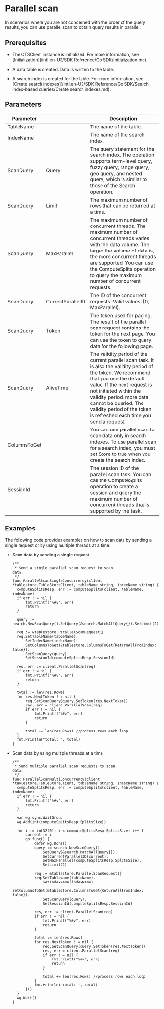 Parallel scan 
==================================

In scenarios where you are not concerned with the order of the query results, you can use parallel scan to obtain query results in parallel.

Prerequisites 
----------------------------------

* The OTSClient instance is initialized. For more information, see [Initialization](/intl.en-US/SDK Reference/Go SDK/Initialization.md).

  

* A data table is created. Data is written to the table.

  

* A search index is created for the table. For more information, see [Create search indexes](/intl.en-US/SDK Reference/Go SDK/Search index-based queries/Create search indexes.md).

  




Parameters 
-------------------------------



|          Parameter           ||                                                                                                                                                        Description                                                                                                                                                         |
|-----------|-------------------|----------------------------------------------------------------------------------------------------------------------------------------------------------------------------------------------------------------------------------------------------------------------------------------------------------------------------|
| TableName                    || The name of the table.                                                                                                                                                                                                                                                                                                     |
| IndexName                    || The name of the search index.                                                                                                                                                                                                                                                                                              |
| ScanQuery | Query             | The query statement for the search index. The operation supports term-level query, fuzzy query, range query, geo query, and nested query, which is similar to those of the Search operation.                                                                                                                               |
| ScanQuery | Limit             | The maximum number of rows that can be returned at a time.                                                                                                                                                                                                                                                                 |
| ScanQuery | MaxParallel       | The maximum number of concurrent threads. The maximum number of concurrent threads varies with the data volume. The larger the volume of data is, the more concurrent threads are supported. You can use the ComputeSplits operation to query the maximum number of concurrent requests.                                   |
| ScanQuery | CurrentParallelID | The ID of the concurrent requests. Valid values: \[0, MaxParallel).                                                                                                                                                                                                                                                        |
| ScanQuery | Token             | The token used for paging. The result of the parallel scan request contains the token for the next page. You can use the token to query data for the following page.                                                                                                                                                       |
| ScanQuery | AliveTime         | The validity period of the current parallel scan task. It is also the validity period of the token. We recommend that you use the default value. If the next request is not initiated within the validity period, more data cannot be queried. The validity period of the token is refreshed each time you send a request. |
| ColumnsToGet                 || You can use parallel scan to scan data only in search indexes. To use parallel scan for a search index, you must set Store to true when you create the search index.                                                                                                                                                       |
| SessionId                    || The session ID of the parallel scan task. You can call the ComputeSplits operation to create a session and query the maximum number of concurrent threads that is supported by the task.                                                                                                                                   |



Examples 
-----------------------------

The following code provides examples on how to scan data by sending a single request or by using multiple threads at a time:

* Scan data by sending a single request

      /**
       * Send a single parallel scan request to scan
      data.
       */
      func ParallelScanSingleConcurrency(client *tablestore.TableStoreClient, tableName string, indexName string) {
      	computeSplitsResp, err := computeSplits(client, tableName, indexName)
      	if err ! = nil {
      		fmt.Printf("%#v", err)
      		return
      	}
      
      	query := search.NewScanQuery().SetQuery(&search.MatchAllQuery{}).SetLimit(2)
      
      	req := &tablestore.ParallelScanRequest{}
      	req.SetTableName(tableName).
      		SetIndexName(indexName).
      		SetColumnsToGet(&tablestore.ColumnsToGet{ReturnAllFromIndex: false}).
      		SetScanQuery(query).
      		SetSessionId(computeSplitsResp.SessionId)
      
      	res, err := client.ParallelScan(req)
      	if err ! = nil {
      		fmt.Printf("%#v", err)
      		return
      	}
      
      	total := len(res.Rows)
      	for res.NextToken ! = nil {
      		req.SetScanQuery(query.SetToken(res.NextToken))
      		res, err = client.ParallelScan(req)
      		if err ! = nil {
      			fmt.Printf("%#v", err)
      			return
      		}
      
      		total += len(res.Rows) //process rows each loop
      	}
      	fmt.Println("total: ", total)
      }

  

* Scan data by using multiple threads at a time

      /**
       * Send multiple parallel scan requests to scan
      data.
       */
      func ParallelScanMultiConcurrency(client *tablestore.TableStoreClient, tableName string, indexName string) {
      	computeSplitsResp, err := computeSplits(client, tableName, indexName)
      	if err ! = nil {
      		fmt.Printf("%#v", err)
      		return
      	}
      
      	var wg sync.WaitGroup
      	wg.Add(int(computeSplitsResp.SplitsSize))
      
      	for i := int32(0); i < computeSplitsResp.SplitsSize; i++ {
      		current := i
      		go func() {
      			defer wg.Done()
      			query := search.NewScanQuery().
      				SetQuery(&search.MatchAllQuery{}).
      				SetCurrentParallelID(current).
      				SetMaxParallel(computeSplitsResp.SplitsSize).
      				SetLimit(2)
      
      			req := &tablestore.ParallelScanRequest{}
      			req.SetTableName(tableName).
      				SetIndexName(indexName).
      				SetColumnsToGet(&tablestore.ColumnsToGet{ReturnAllFromIndex: false}).
      				SetScanQuery(query).
      				SetSessionId(computeSplitsResp.SessionId)
      
      			res, err := client.ParallelScan(req)
      			if err ! = nil {
      				fmt.Printf("%#v", err)
      				return
      			}
      
      			total := len(res.Rows)
      			for res.NextToken ! = nil {
      				req.SetScanQuery(query.SetToken(res.NextToken))
      				res, err = client.ParallelScan(req)
      				if err ! = nil {
      					fmt.Printf("%#v", err)
      					return
      				}
      
      				total += len(res.Rows) //process rows each loop
      			}
      			fmt.Println("total: ", total)
      		}()
      	}
      	wg.Wait()
      }

  



